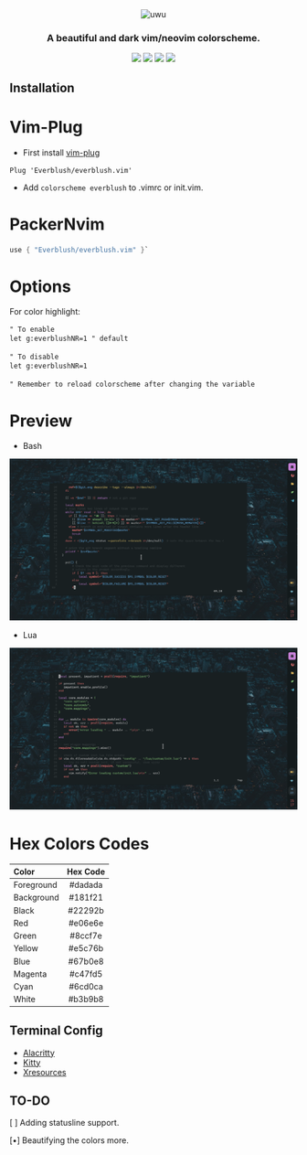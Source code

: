 <div align="center">
   <img src="https://raw.githubusercontent.com/Mangeshrex/uwu.vim/main/assets/pallette.png" alt="uwu">
<h3> A beautiful and dark vim/neovim colorscheme.</h3>
</div>

<p align="center">
<img src="https://img.shields.io/github/stars/Mangeshrex/everblush.vim?color=e5c76b&labelColor=22292b&style=for-the-badge"> <img src="https://img.shields.io/github/issues/Mangeshrex/everblush.vim?color=67b0e8&labelColor=22292b&style=for-the-badge">
<img src="https://img.shields.io/static/v1?label=license&message=MIT&color=8ccf7e&labelColor=22292b&style=for-the-badge">
<img src="https://img.shields.io/github/forks/Mangeshrex/uwu.vim?color=e74c4c&labelColor=1b2224&style=for-the-badge"> 
</p>

## Installation

# Vim-Plug
- First install <a href="https://github.com/junegunn/vim-plug">vim-plug</a>
```vimscript
Plug 'Everblush/everblush.vim'
```
- Add ```colorscheme everblush``` to .vimrc or init.vim.

# PackerNvim
```lua
use { "Everblush/everblush.vim" }`
```

# Options
For color highlight:
```vimscript
" To enable
let g:everblushNR=1 " default

" To disable
let g:everblushNR=1

" Remember to reload colorscheme after changing the variable
```

# Preview
- Bash 
<p align="center"> 
  <img src="https://raw.githubusercontent.com/Everblush/everblush.vim/main/assets/everblush-bash.png"> 
</p> 

- Lua 
<p align="center"> 
  <img src="https://raw.githubusercontent.com/Everblush/everblush.vim/main/assets/everblush-lua.png">
</p> 

# Hex Colors Codes
| Color          | Hex Code |
| :------------  | :------: |
| Foreground     | #dadada  |
| Background     | #181f21  |
| Black          | #22292b  |
| Red            | #e06e6e  |
| Green          | #8ccf7e  |
| Yellow         | #e5c76b  |
| Blue           | #67b0e8  |
| Magenta        | #c47fd5  |
| Cyan           | #6cd0ca  |
| White          | #b3b9b8  |

## Terminal Config
- <a href="https://github.com/mangeshrex/everblush.vim/tree/main/assets/alacritty.yml">Alacritty</a>
- <a href="https://github.com/Mangeshrex/everblush.vim/tree/main/assets/kitty.conf">Kitty</a>
- <a href="https://github.com/Mangeshrex/everblush.vim/tree/main/assets/.Xresources">Xresources</a>

## TO-DO
[ ] Adding statusline support.

[•] Beautifying the colors more.
